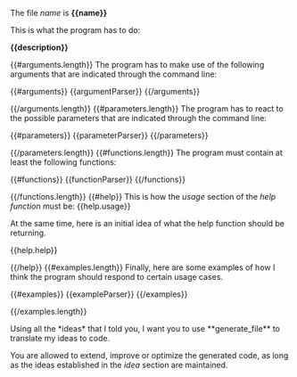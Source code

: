<idea>

The file *name* is **{{name}}**

This is what the program has to do:

**{{description}}**

{{#arguments.length}} 
The program has to make use of the following arguments that are indicated through the command line:

{{#arguments}}
{{argumentParser}}
{{/arguments}}

{{/arguments.length}}
{{#parameters.length}}
The program has to react to the possible parameters that are indicated through the command line:

{{#parameters}}
{{parameterParser}}
{{/parameters}}
 
{{/parameters.length}}
{{#functions.length}}
The program must contain at least the following functions:

{{#functions}}
{{functionParser}}
{{/functions}}

{{/functions.length}}
{{#help}}
This is how the *usage* section of the *help function* must be: {{help.usage}}

At the same time, here is an initial idea of what the help function should be returning. 

{{help.help}}

{{/help}}
{{#examples.length}}
Finally, here are some examples of how I think the program should respond to certain usage cases. 

{{#examples}}
{{exampleParser}}
{{/examples}}

{{/examples.length}}
</idea>

<petition>
Using all the *ideas* that I told you, I want you to use **generate_file** to translate my ideas to code. 

You are allowed to extend, improve or optimize the generated code, as long as the ideas established in the *idea* section are maintained.
</petition>
